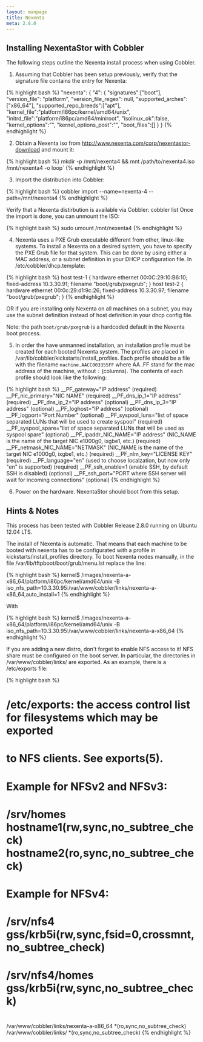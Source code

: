 ```yaml
---
layout: manpage
title: Nexenta
meta: 2.8.0
---
```


## Installing NexentaStor with Cobbler

The following steps outline the Nexenta install process when using Cobbler.

1) Assuming that Cobbler has been setup previously, verify that the signature file contains the entry for Nexenta: 

{% highlight bash %}
  "nexenta": {
    "4": {
      "signatures":["boot"],
      "version_file": "platform",
      "version_file_regex": null,
      "supported_arches":["x86_64"],
      "supported_repo_breeds":["apt"],
      "kernel_file":"platform/i86pc/kernel/amd64/unix",
      "initrd_file":"platform/i86pc/amd64/miniroot",
      "isolinux_ok":false,
      "kernel_options":"",
      "kernel_options_post":"",
      "boot_files":[]
    }
  }
{% endhighlight %}

2) Obtain a Nexenta iso from http://www.nexenta.com/corp/nexentastor-download and mount it: 

{% highlight bash %}
mkdir -p /mnt/nexenta4 && mnt /path/to/nexenta4.iso /mnt/nexenta4 -o loop`
{% endhighlight %}

3) Import the distribution into Cobbler: 

{% highlight bash %}
cobbler import --name=nexenta-4 --path=/mnt/nexenta4
{% endhighlight %}

Verify that a Nexenta distirbution is available via Cobbler: cobbler list
Once the import is done, you can unmount the ISO: 

{% highlight bash %}
sudo umount /mnt/nexenta4
{% endhighlight %}

4) Nexenta uses a PXE Grub executable different from other, linux-like systems. To install a Nexenta on a desired system, you have to specify the PXE Grub file for that system. This can be done by using either a MAC address, or a subnet definition in your DHCP configuration file. In /etc/cobbler/dhcp.template:

{% highlight bash %}
  host test-1 {
    hardware ethernet 00:0C:29:10:B6:10;
    fixed-address 10.3.30.91;
    filename "boot/grub/pxegrub";
  }
  host test-2 {
    hardware ethernet 00:0c:29:d1:9c:26;
    fixed-address 10.3.30.97;
    filename "boot/grub/pxegrub";
  }
{% endhighlight %}

OR if you are installing only Nexenta on all machines on a subnet, you may use the subnet definition instead of host definition in your dhcp config file.

Note: the path `boot/grub/pxegrub` is a hardcoded default in the Nexenta boot process.

5) In order the have unmanned installation, an installation profile must be created for each booted Nexenta system. The profiles are placed in /var/lib/cobbler/kickstarts/install_profiles. Each profile should be a file with the filename `machine.AACC003355FF` where AA..FF stand for the mac address of the machine, without `:` (columns). The contents of each profile should look like the following:

{% highlight bash %}
__PF_gateway="IP address" (required)
__PF_nic_primary="NIC NAME" (required)
__PF_dns_ip_1="IP address" (required)
__PF_dns_ip_2="IP address" (optional)
__PF_dns_ip_3="IP address" (optional)
__PF_loghost="IP address" (optional)
__PF_logport="Port Number" (optional)
__PF_syspool_luns="list of space separated LUNs that will be used to create syspool" (required)
__PF_syspool_spare="list of space separated LUNs that will be used as syspool spare" (optional)
__PF_ipaddr_NIC_NAME="IP address" (NIC_NAME is the name of the target NIC e1000g0, ixgbe1, etc.) (required)
__PF_netmask_NIC_NAME="NETMASK" (NIC_NAME is the name of the target NIC e1000g0, ixgbe1, etc.) (required)
__PF_nlm_key="LICENSE KEY" (required)
__PF_language="en" (used to choose localzation, but now only "en" is supported) (required)
__PF_ssh_enable=1 (enable SSH, by default SSH is disabled) (optional)
__PF_ssh_port="PORT where SSH server will wait for incoming connections" (optional)
{% endhighlight %}

6) Power on the hardware. NexentaStor should boot from this setup. 

## Hints & Notes

This process has been tested with Cobbler Release 2.8.0 running on Ubuntu 12.04 LTS.

The install of Nexenta is automatic. That means that each machine to be booted with nexenta has to be configurated with a profile in kickstarts/install_profiles directory. To boot Nexenta nodes manually, in the file /var/lib/tftpboot/boot/grub/menu.lst replace the line:

{% highlight bash %} 
kernel$ /images/nexenta-a-x86_64/platform/i86pc/kernel/amd64/unix -B iso_nfs_path=10.3.30.95:/var/www/cobbler/links/nexenta-a-x86_64,auto_install=1
{% endhighlight %}

With

{% highlight bash %}
kernel$ /images/nexenta-a-x86_64/platform/i86pc/kernel/amd64/unix -B iso_nfs_path=10.3.30.95:/var/www/cobbler/links/nexenta-a-x86_64
{% endhighlight %}

If you are adding a new distro, don't forget to enable NFS access to it! NFS share must be configured on the boot server. In particular, the directories in /var/www/cobbler/links/<distro-name> are exported. As an example, there is a /etc/exports file:

{% highlight bash %}
# /etc/exports: the access control list for filesystems which may be exported
#    to NFS clients.  See exports(5).
#
# Example for NFSv2 and NFSv3:
# /srv/homes       hostname1(rw,sync,no_subtree_check) hostname2(ro,sync,no_subtree_check)
#
# Example for NFSv4:
# /srv/nfs4        gss/krb5i(rw,sync,fsid=0,crossmnt,no_subtree_check)
# /srv/nfs4/homes  gss/krb5i(rw,sync,no_subtree_check)
#
/var/www/cobbler/links/nexenta-a-x86_64 *(ro,sync,no_subtree_check)
/var/www/cobbler/links/<nexenta-distribution-name> *(ro,sync,no_subtree_check)
{% endhighlight %}

